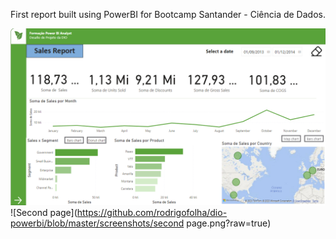 First report built using PowerBI for Bootcamp Santander - Ciência de Dados.


![First page](https://github.com/rodrigofolha/dio-powerbi/blob/master/screenshots/firstpage.png?raw=true)
![Second page](https://github.com/rodrigofolha/dio-powerbi/blob/master/screenshots/second page.png?raw=true)
